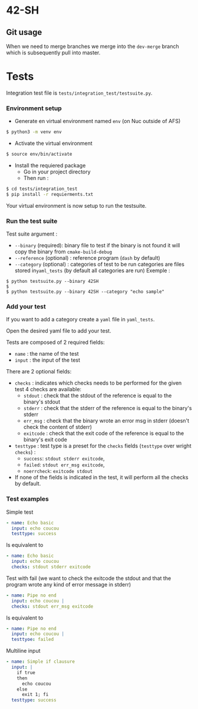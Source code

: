 # 42-SH


## Git usage 
When we need to merge branches we merge into the `dev-merge` branch which is subsequently pull into master.


# Tests
Integration test file is `tests/integration_test/testsuite.py`.

### Environment setup
- Generate en virtual environment named `env` (on Nuc outside of AFS)
```sh
$ python3 -m venv env
```
- Activate the virtual environment
```sh
$ source env/bin/activate
````
- Install the requiered package 
  - Go in your project directory
  - Then run :
```sh
$ cd tests/integration_test
$ pip install -r requierments.txt 
```
Your virtual environment is now setup to run the testsuite.

### Run the test suite
Test suite argument :
- `--binary` (required): binary file to test if the binary is not found it will copy the binary from `cmake-build-debug`
- `--reference` (optional) : reference program (`dash` by default)
- `--category` (optional) : categories of test to be run categories are files stored in`yaml_tests` (by default all categories are run)
Exemple :
```shell
$ python testsuite.py --binary 42SH
$
$ python testsuite.py --binary 42SH --category "echo sample"
```

### Add your test
If you want to add a category create a `yaml` file in `yaml_tests`.

Open the desired yaml file to add your test.

Tests are composed of 2 required fields:
- `name` : the name of the test
- `input` : the input of the test

There are 2 optional fields:
- `checks` : indicates which checks needs to be performed for the given test 4 checks are available:
  - `stdout` : check that the stdout of the reference is equal to the binary's stdout
  - `stderr` : check that the stderr of the reference is equal to the binary's stderr
  - `err_msg` : check that the binary wrote an error msg in stderr (doesn't check the content of stderr)
  - `exitcode` : check that the exit code of the reference is equal to the binary's exit code
- `testtype` : test type is a preset for the `checks` fields (`testtype` over wright `checks`) :
  - `success`: `stdout stderr exitcode`,
  - `failed`: `stdout err_msg exitcode`,
  - `noerrcheck`: `exitcode stdout`
- If none of the fields is indicated in the test, it will perform all the checks by default.

### Test examples
Simple test
```yaml
- name: Echo basic
  input: echo coucou
  testtype: success
```
Is equivalent to
```yaml
- name: Echo basic
  input: echo coucou
  checks: stdout stderr exitcode
```
Test with fail (we want to check the exitcode the stdout and that the program wrote any kind of error message in stderr)
````yaml
- name: Pipe no end
  input: echo coucou |
  checks: stdout err_msg exitcode
````
Is equivalent to
````yaml
- name: Pipe no end
  input: echo coucou |
  testtyoe: failed
````
Multiline input
````yaml
- name: Simple if clausure
  input: |
    if true
    then
      echo coucou
    else
      exit 1; fi
  testtype: success
````